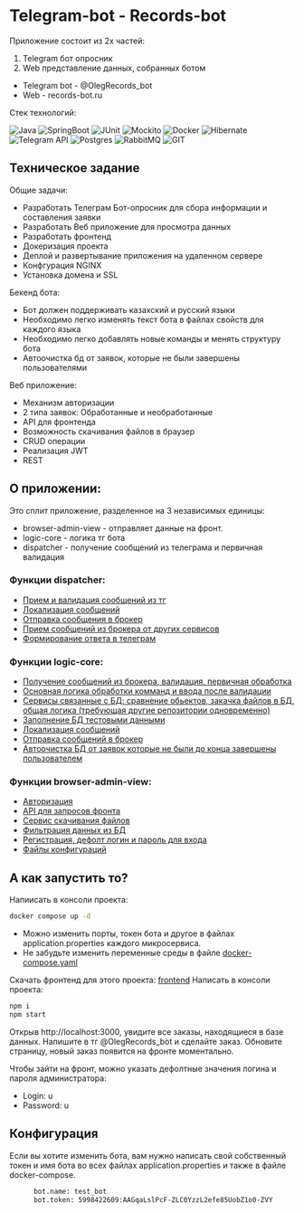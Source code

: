 # Telegram-bot - Records-bot

 Приложение состоит из 2х частей: 
1. Telegram бот опросник
2. Web представление данных, собранных ботом

- Telegram bot - @OlegRecords_bot
- Web - records-bot.ru

Стек технологий:

![Java](https://img.shields.io/badge/-java-fcad03?style=for-the-badge&logo=java&logoColor=09000)
![SpringBoot](https://img.shields.io/badge/-springBoot-000000?style=for-the-badge&logo=spring&logoColor=09000)
![JUnit](https://img.shields.io/badge/-junit-ffffff?style=for-the-badge&logo=junit&logoColor=09000)
![Mockito](https://img.shields.io/badge/-mockito-ffffff?style=for-the-badge&logo=mockito&logoColor=09000)
![Docker](https://img.shields.io/badge/-docker-ffffff?style=for-the-badge&logo=docker&logoColor=09000)
![Hibernate](https://img.shields.io/badge/-hibernate-000?style=for-the-badge&logo=hibernate&logoColor=09000)
![Telegram API](https://img.shields.io/badge/-API-ffffff?style=for-the-badge&logo=telegram&logoColor=09000)
![Postgres](https://img.shields.io/badge/-postgres-ffffff?style=for-the-badge&logo=postgresql&logoColor=09000)
![RabbitMQ](https://img.shields.io/badge/-rabbitmq-ffffff?style=for-the-badge&logo=rabbitmq&logoColor=09000)
![GIT](https://img.shields.io/badge/-git-ffffff?style=for-the-badge&logo=git&logoColor=09000)

## Техническое задание

Общие задачи:
- Разработать Телеграм Бот-опросник для сбора информации и составления заявки
- Разработать Веб приложение для просмотра данных
- Разработать фронтенд
- Докеризация проекта
- Деплой и развертывание приложения на удаленном сервере
- Конфгурация NGINX
- Установка домена и SSL

Бекенд бота:
- Бот должен поддерживать казахский и русский языки
- Необходимо легко изменять текст бота в файлах свойств для каждого языка
- Необходимо легко добавлять новые команды и менять структуру бота 
- Автоочистка бд от заявок, которые не были завершены пользователями


Веб приложение:

- Механизм авторизации
- 2 типа заявок: Обработанные и необработанные
- API для фронтенда
- Возможность скачивания файлов в браузер
- CRUD операции
- Реализация JWT
- REST

## О приложении:

Это сплит приложение, разделенное на 3 независимых единицы:

- browser-admin-view - отправляет данные на фронт.
- logic-core - логика тг бота
- dispatcher - получение сообщений из телеграма и первичная валидация

### Функции dispatcher: 

- [Прием и валидация сообщений из тг](dispatcher/src/main/java/org/voetsky/dispatcherBot/controller/UpdateController.java)
- [Локализация сообщений](dispatcher/src/main/java/org/voetsky/dispatcherBot/configuration/localization/DispatcherLangUnit.java)
- [Отправка сообщения в брокер](dispatcher/src/main/java/org/voetsky/dispatcherBot/service/output/updateProducer/UpdateProducerImpl.java)
- [Прием сообщений из брокера от других сервисов](dispatcher/src/main/java/org/voetsky/dispatcherBot/service/input/answerConsumer/AnswerConsumerImpl.java)
- [Формирование ответа в телеграм ](dispatcher/src/main/java/org/voetsky/dispatcherBot/service/messageutils/MakeMessage.java)

### Функции logic-core: 

- [Получение сообщений из брокера, валидация, первичная обработка](logic-core/src/main/java/org/voetsky/dispatcherBot/services/input)
- [Основная логика обработки комманд и ввода после валидации](logic-core/src/main/java/org/voetsky/dispatcherBot/services/logic/commandHandlerService/CommandHandlerService.java)
- [Сервисы связанные с БД: сравнение обьектов, закачка файлов в БД, общая логика (требующая другие репозитории одновременно)](logic-core/src/main/java/org/voetsky/dispatcherBot/services/repoServices)
- [Заполнение БД тестовыми данными](logic-core/src/main/java/org/voetsky/dispatcherBot/testDataFiller)
- [Локализация сообщений](logic-core/src/main/java/org/voetsky/dispatcherBot/localization)
- [Отправка сообщений в брокер](logic-core/src/main/java/org/voetsky/dispatcherBot/services/output)
- [Автоочистка БД от заявок которые не были до конца завершены пользователем](logic-core/src/main/java/org/voetsky/dispatcherBot/services/scheduleTasks/dbCleanerService/DbCleanerService.java)

### Функции browser-admin-view: 
- [Авторизация](browser-admin-view/src/main/java/org/voetsky/dispatcherBot/controllers/AuthController.java)
- [API для запросов фронта](browser-admin-view/src/main/java/org/voetsky/dispatcherBot/controllers/ViewController.java)
- [Сервис скачивания файлов](browser-admin-view/src/main/java/org/voetsky/dispatcherBot/services/FileOperationsService/FileOperationsService.java)
- [Фильтрация данных из БД](browser-admin-view/src/main/java/org/voetsky/dispatcherBot/services/OrdersService/OrdersOperationsService.java)
- [Регистрация, дефолт логин и пароль для входа](browser-admin-view/src/main/java/org/voetsky/dispatcherBot/services/UserService/UserOperationsService.java)
- [Файлы конфигураций](browser-admin-view/src/main/java/org/voetsky/dispatcherBot/config)

## А как запустить то?
Напиисать в консоли проекта:
```sh
docker compose up -d
```
- Можно изменить порты, токен бота и другое в файлах application.properties каждого микросервиса.
- Не забудьте изменить переменные среды в файле [docker-compose.yaml](docker-compose.yml)

Скачать фронтенд для этого проекта: [frontend](https://github.com/JRoockie/frontend)
Написать в консоли проекта:
```sh
npm i
npm start
```

Открыв http://localhost:3000, увидите все заказы, находящиеся в базе данных.
Напишите в тг @OlegRecords_bot и сделайте заказ. Обновите страницу, новый заказ появится на фронте моментально.

Чтобы зайти на фронт, можно указать дефолтные значения логина и пароля администратора:
- Login: u
- Password: u

## Конфигурация 
Если вы хотите изменить бота, вам нужно написать свой собственный токен и имя бота во всех файлах application.properties и также в файле docker-compose.

```sh
      bot.name: test_bot
      bot.token: 5998422609:AAGqaLslPcF-ZLC0YzzL2efe85UobZ1o0-ZVY
```
